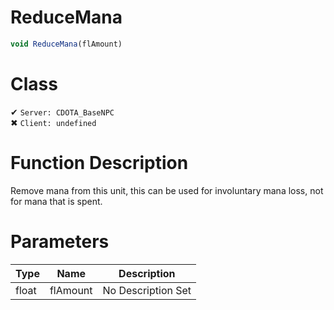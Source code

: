 # ReduceMana
```js	
void ReduceMana(flAmount)
```
# Class
✔ `Server: CDOTA_BaseNPC`  
✖ `Client: undefined`  

# Function Description
Remove mana from this unit, this can be used for involuntary mana loss, not for mana that is spent.
# Parameters
Type|Name|Description
--|--|--
float|flAmount|No Description Set
